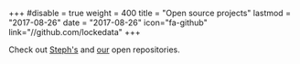 +++
#disable = true
weight = 400
title = "Open source projects"
lastmod = "2017-08-26"
date = "2017-08-26"
icon="fa-github"
link="//github.com/lockedata"
+++

Check out [Steph's](//github.com/stephlocke) and [our](//github.com/lockedata) open repositories.